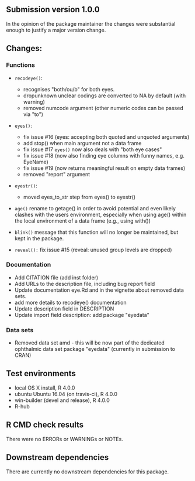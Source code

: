 ## Submission version 1.0.0

In the opinion of the package maintainer the changes were substantial enough to justify a major version change. 

## Changes:
### Functions
* `recodeye()`:
    * recognises "both/ou/b" for both eyes. 
    * dropunknown unclear codings are converted to NA by default (with warning)
    * removed numcode argument (other numeric codes can be passed via "to")
* `eyes()`:
    * fix issue #16 (eyes: accepting both quoted and unquoted arguments)
    * add stop() when main argument not a data frame
    * fix issue #17 `eyes()` now also deals with "both eye cases"
    * fix issue #18 (now also finding eye columns with funny names, e.g. EyeName)
    * fix issue #19 (now returns meaningful result on empty data frames)
    * removed "report" argument 
* `eyestr()`:
    * moved eyes_to_str step from eyes() to eyestr()
  
* `age()` 
    rename to getage() in order to avoid potential and even likely clashes with the         users environment, especially when using age() within the local environment of a        data frame (e.g., using with())
* `blink()` 
    message that this function will no longer be 
    maintained, but kept in the package. 
* `reveal():`
    fix issue #15 (reveal: unused group levels are dropped)

### Documentation
* Add CITATION file (add inst folder)
* Add URLs to the description file, including bug report field
* Update documentation eye.Rd and in the vignette about removed data sets.
* add more details to recodeye() documentation
* Update description field in DESCRIPTION 
* Update import field description: add package "eyedata"

### Data sets
* Removed data set amd - this will be now part of the dedicated ophthalmic data
set package "eyedata" (currently in submission to CRAN)

## Test environments
* local OS X install, R 4.0.0
* ubuntu Ubuntu 16.04 (on travis-ci), R 4.0.0
* win-builder (devel and release), R 4.0.0
* R-hub

## R CMD check results
There were no ERRORs or WARNINGs or NOTEs. 

## Downstream dependencies
There are currently no downstream dependencies for this package.
